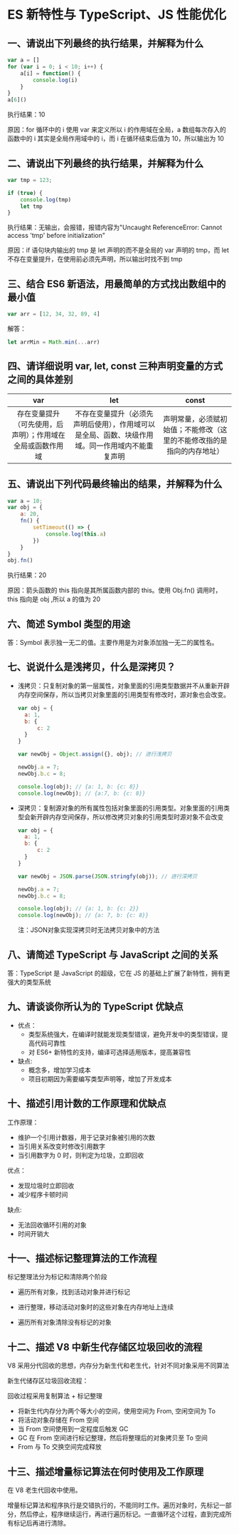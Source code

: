 # ES 新特性与 TypeScript、JS 性能优化

## 一、请说出下列最终的执行结果，并解释为什么

```javascript
var a = []
for (var i = 0; i < 10; i++) {
	a[i] = function() {
		console.log(i)
	}
}
a[6]()
```

执行结果：10

原因：for 循环中的 i 使用 var 来定义所以 i 的作用域在全局，a 数组每次存入的函数中的 i 其实是全局作用域中的 i，而 i 在循环结束后值为 10，所以输出为 10

## 二、请说出下列最终的执行结果，并解释为什么

```js
var tmp = 123;

if (true) {
	console.log(tmp)
	let tmp
}
```

执行结果：无输出，会报错，报错内容为"Uncaught ReferenceError: Cannot access 'tmp' before initialization"

原因：if 语句块内输出的 tmp 是 let 声明的而不是全局的 var 声明的 tmp，而 let 不存在变量提升，在使用前必须先声明，所以输出时找不到 tmp

## 三、结合 ES6 新语法，用最简单的方式找出数组中的最小值

```js
var arr = [12, 34, 32, 89, 4]
```

解答：

```js
let arrMin = Math.min(...arr)
```



## 四、请详细说明 var, let, const 三种声明变量的方式之间的具体差别

|                            var                             |                             let                              |                            const                             |
| :--------------------------------------------------------: | :----------------------------------------------------------: | :----------------------------------------------------------: |
| 存在变量提升（可先使用，后声明）；作用域在全局或函数作用域 | 不存在变量提升（必须先声明后使用），作用域可以是全局、函数、块级作用域。同一作用域内不能重复声明 | 声明常量，必须赋初始值；不能修改（这里的不能修改指的是指向的内存地址） |



## 五、请说出下列代码最终输出的结果，并解释为什么

```js
var a = 10;
var obj = {
	a: 20,
	fn() {
		setTimeout(() => {
			console.log(this.a)
		})
	}
}
obj.fn()
```

执行结果：20

原因：箭头函数的 this 指向是其所属函数内部的 this。使用 Obj.fn() 调用时，this 指向是 obj ,所以 a 的值为 20

## 六、简述 Symbol 类型的用途

答：Symbol 表示独一无二的值。主要作用是为对象添加独一无二的属性名。

## 七、说说什么是浅拷贝，什么是深拷贝？

- 浅拷贝：只复制对象的第一层属性，对象里面的引用类型数据并不从重新开辟内存空间保存，所以当拷贝对象里面的引用类型有修改时，源对象也会改变。

  ```js
  var obj = {
  	a: 1,
  	b: {
  		c: 2
  	}
  }
  
  var newObj = Object.assign({}, obj); // 进行浅拷贝
  
  newObj.a = 7;
  newObj.b.c = 8;
  
  console.log(obj); // {a: 1, b: {c: 8}}
  console.log(newObj); // {a:7, b: {c: 8}}
  ```

- 深拷贝：复制源对象的所有属性包括对象里面的引用类型。对象里面的引用类型会新开辟内存空间保存，所以修改拷贝对象的引用类型时源对象不会改变

  ```js
  var obj = {
  	a: 1,
  	b: {
  		c: 2
  	}
  }
  
  var newObj = JSON.parse(JSON.stringfy(obj)); // 进行深拷贝
  
  newObj.a = 7;
  newObj.b.c = 8;
  
  console.log(obj); // {a: 1, b: {c: 2}}
  console.log(newObj); // {a: 7, b: {c: 8}}
  ```

  注：JSON对象实现深拷贝时无法拷贝对象中的方法

## 八、请简述 TypeScript 与 JavaScript 之间的关系

答：TypeScript 是 JavaScript 的超级，它在 JS 的基础上扩展了新特性，拥有更强大的类型系统

## 九、请谈谈你所认为的 TypeScript 优缺点

- 优点：
  - 类型系统强大，在编译时就能发现类型错误，避免开发中的类型错误，提高代码可靠性
  - 对 ES6+  新特性的支持，编译可选择适用版本，提高兼容性
- 缺点:
  - 概念多，增加学习成本
  - 项目初期因为需要编写类型声明等，增加了开发成本

## 十、描述引用计数的工作原理和优缺点

工作原理：

- 维护一个引用计数器，用于记录对象被引用的次数
- 当引用关系改变时修改引用数字
- 当引用数字为 0 时，则判定为垃圾，立即回收

优点：

- 发现垃圾时立即回收
- 减少程序卡顿时间

缺点:

- 无法回收循环引用的对象
- 时间开销大

## 十一、描述标记整理算法的工作流程

标记整理法分为标记和清除两个阶段

- 遍历所有对象，找到活动对象并进行标记

- 进行整理，移动活动对象时的这些对象在内存地址上连续

- 遍历所有对象清除没有标记的对象

  

## 十二、描述 V8 中新生代存储区垃圾回收的流程

V8 采用分代回收的思想，内存分为新生代和老生代，针对不同对象采用不同算法

新生代储存区垃圾回收流程：

回收过程采用复制算法 + 标记整理

- 将新生代内存分为两个等大小的空间，使用空间为 From, 空闲空间为 To
- 将活动对象存储在 From 空间
- 当 From 空间使用到一定程度后触发 GC
- GC 在 From 空间进行标记整理，然后将整理后的对象拷贝至 To 空间
- From 与 To 交换空间完成释放

## 十三、描述增量标记算法在何时使用及工作原理

在 V8 老生代回收中使用。

增量标记算法和程序执行是交错执行的，不能同时工作。遍历对象时，先标记一部分，然后停止，程序继续运行，再进行遍历标记。一直循环这个过程，直到完成所有标记后再进行清除。

